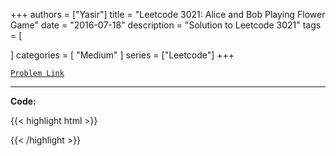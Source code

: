 
+++
authors = ["Yasir"]
title = "Leetcode 3021: Alice and Bob Playing Flower Game"
date = "2016-07-18"
description = "Solution to Leetcode 3021"
tags = [
    
]
categories = [
    "Medium"
]
series = ["Leetcode"]
+++



[`Problem Link`](https://leetcode.com/problems/alice-and-bob-playing-flower-game/description/)

---

**Code:**

{{< highlight html >}}

{{< /highlight >}}

